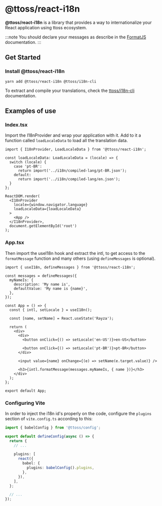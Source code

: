 # @ttoss/react-i18n

**@ttoss/react-i18n** is a library that provides a way to internationalize your React application using ttoss ecosystem.

:::note
You should declare your messages as describe in the [FormatJS](https://formatjs.io/docs/getting-started/message-declaration) documentation.
:::

## Get Started

### Install @ttoss/react-i18n

```shell
yarn add @ttoss/react-i18n @ttoss/i18n-cli
```

To extract and compile your translations, check the [ttoss/i18n-cli](./i18n-cli/) documentation.

## Examples of use

### Index.tsx

Import the I18nProvider and wrap your application with it. Add to it a function called `loadLocaleData` to load all the translation data.

```tsx title="src/index.tsx"
import { I18nProvider, LoadLocaleData } from '@ttoss/react-i18n';

const loadLocaleData: LoadLocaleData = (locale) => {
  switch (locale) {
    case 'pt-BR':
      return import('../i18n/compiled-lang/pt-BR.json');
    default:
      return import('../i18n/compiled-lang/en.json');
  }
};

ReactDOM.render(
  <I18nProvider
    locale={window.navigator.language}
    loadLocaleData={loadLocaleData}
  >
    <App />
  </I18nProvider>,
  document.getElementById('root')
);
```

### App.tsx

Then import the useI18n hook and extract the intl, to get access to the `formatMessage` function and many others (using `defineMessages` is optional).

```tsx title="src/App.tsx"
import { useI18n, defineMessages } from '@ttoss/react-i18n';

const messages = defineMessages({
  myNameIs: {
    description: 'My name is',
    defaultValue: 'My name is {name}',
  },
});

const App = () => {
  const { intl, setLocale } = useI18n();

  const [name, setName] = React.useState('Rayza');

  return (
    <div>
      <div>
        <button onClick={() => setLocale('en-US')}>en-US</button>

        <button onClick={() => setLocale('pt-BR')}>pt-BR</button>
      </div>

      <input value={name} onChange={(e) => setName(e.target.value)} />

      <h3>{intl.formatMessage(messages.myNameIs, { name })}</h3>
    </div>
  );
};

export default App;
```

### Configuring Vite

In order to inject the i18n id's properly on the code, configure the `plugins` section of `vite.config.ts` according to this:

```ts
import { babelConfig } from '@ttoss/config';

export default defineConfig(async () => {
  return {
    // ...

    plugins: [
      react({
        babel: {
          plugins: babelConfig().plugins,
        },
      }),
    ],
  };

  // ...
});
```
